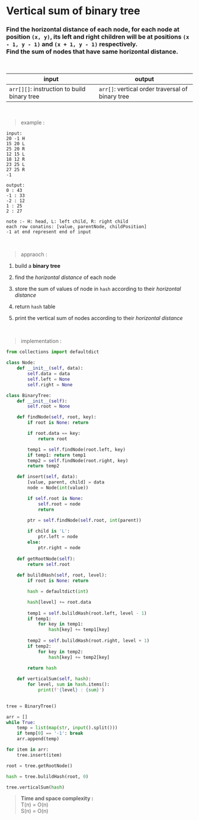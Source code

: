 # Vertical sum of binary tree

### Find the horizontal distance of each node, for each node at position `(x, y)`, its left and right children will be at positions `(x - 1, y - 1)` and `(x + 1, y - 1)` respectively. <br> Find the sum of nodes that have same horizontal distance.

<br>

| input | output |
| --- | --- |
| `arr[][]`: instruction to build binary tree | `arr[]`: vertical order traversal of binary tree |

<br>

> example :

```
input:
20 -1 H
15 20 L
25 20 R
12 15 L
18 12 R
23 25 L
27 25 R
-1

output:
0 : 43
-1 : 33
-2 : 12
1 : 25
2 : 27
```
```
note :- H: head, L: left child, R: right child
each row conatins: [value, parentNode, childPosition]
-1 at end represent end of input
```

<br>

> appraoch :

1. build a **binary tree**

2. find the *horizontal distance* of each node

3. store the sum of values of node in `hash` according to their *horizontal distance*

4. return `hash` table

5. print the vertical sum of nodes according to their *horizontal distance*

<br>

> implementation :

```python
from collections import defaultdict

class Node:
    def __init__(self, data):
        self.data = data
        self.left = None
        self.right = None

class BinaryTree:
    def __init__(self):
        self.root = None

    def findNode(self, root, key):
        if root is None: return

        if root.data == key:
            return root

        temp1 = self.findNode(root.left, key)
        if temp1: return temp1
        temp2 = self.findNode(root.right, key)
        return temp2

    def insert(self, data):
        [value, parent, child] = data
        node = Node(int(value))

        if self.root is None:
            self.root = node
            return 
        
        ptr = self.findNode(self.root, int(parent))

        if child is 'L':
            ptr.left = node
        else:
            ptr.right = node 
    
    def getRootNode(self):
        return self.root
    
    def bulildHash(self, root, level):
        if root is None: return

        hash = defaultdict(int)

        hash[level] += root.data
        
        temp1 = self.bulildHash(root.left, level - 1)
        if temp1:
            for key in temp1:
                hash[key] += temp1[key]
        
        temp2 = self.bulildHash(root.right, level + 1)
        if temp2:
            for key in temp2:
                hash[key] += temp2[key]
        
        return hash

    def verticalSum(self, hash):
        for level, sum in hash.items():
            print(f'{level} : {sum}')
    

tree = BinaryTree()

arr = []
while True:
    temp = list(map(str, input().split()))
    if temp[0] == '-1': break
    arr.append(temp)

for item in arr:
    tree.insert(item)

root = tree.getRootNode()

hash = tree.bulildHash(root, 0)

tree.verticalSum(hash)
```

> **Time and space complexity :**
<br>T(n) = O(n)
<br>S(n) = O(n)
